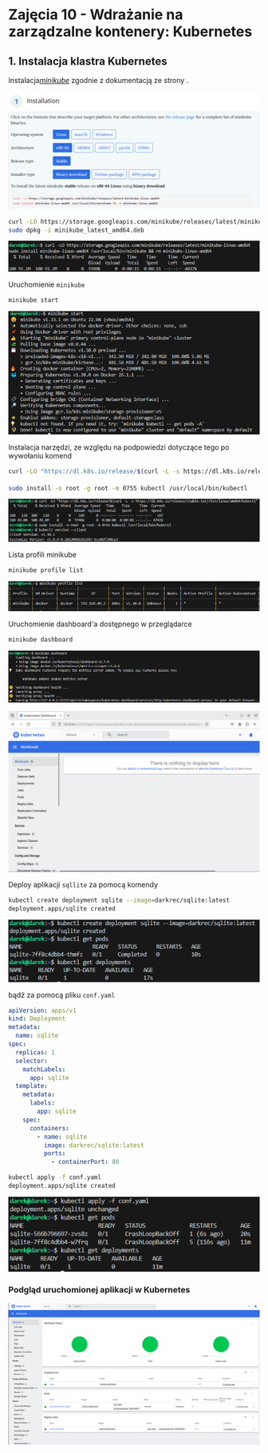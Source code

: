 # Zajęcia 10 - Wdrażanie na zarządzalne kontenery: Kubernetes 

## 1. Instalacja klastra Kubernetes

Instalacja[*minikube*](https://minikube.sigs.k8s.io/docs/start/) zgodnie z dokumentacją ze strony . 


![ ](./img/0.png)


```bash
curl -LO https://storage.googleapis.com/minikube/releases/latest/minikube-linux-amd64
sudo dpkg -i minikube_latest_amd64.deb
```

![ ](./img/1.png)

Uruchomienie ```minikube```

```bash
minikube start
```

![ ](./img/2.png)


Instalacja narzędzi, ze względu na podpowiedzi dotyczące tego po wywołaniu komend

```bash
curl -LO "https://dl.k8s.io/release/$(curl -L -s https://dl.k8s.io/release/stable.txt)/bin/linux/amd64/kubectl"

sudo install -o root -g root -m 0755 kubectl /usr/local/bin/kubectl
```

![ ](./img/3.png)

Lista profili minikube

```bash
minikube profile list
```

![ ](./img/5.png)

Uruchomienie dashboard'a dostępnego w przeglądarce

```bash
minikube dashboard
```

![ ](./img/6.png)

![ ](./img/7.png)


Deploy aplikacji ```sqllite``` za pomocą komendy

```bash
kubectl create deployment sqlite --image=darkrec/sqlite:latest
deployment.apps/sqlite created
```

![ ](./img/9.png)

bądź za pomocą pliku ```conf.yaml```

```yaml
apiVersion: apps/v1
kind: Deployment
metadata:
  name: sqlite
spec:
  replicas: 1
  selector:
    matchLabels:
      app: sqlite
  template:
    metadata:
      labels:
        app: sqlite
    spec:
      containers:
        - name: sqlite
          image: darkrec/sqlite:latest
          ports:
            - containerPort: 80
```

```bash
kubectl apply -f conf.yaml
deployment.apps/sqlite created
```

![ ](./img/10.png)

### Podgląd uruchomionej aplikacji w Kubernetes

![ ](./img/11.png)